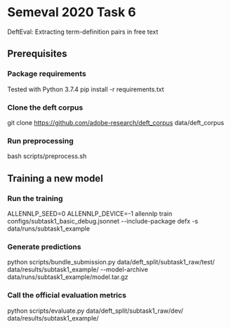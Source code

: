 # Semeval 2020 Task 6
DeftEval: Extracting term-definition pairs in free text

## Prerequisites

### Package requirements
Tested with Python 3.7.4
pip install -r requirements.txt

### Clone the deft corpus
git clone https://github.com/adobe-research/deft_corpus data/deft_corpus

### Run preprocessing
bash scripts/preprocess.sh

## Training a new model

### Run the training
ALLENNLP_SEED=0 ALLENNLP_DEVICE=-1 allennlp train configs/subtask1_basic_debug.jsonnet --include-package defx -s data/runs/subtask1_example

### Generate predictions
python scripts/bundle_submission.py data/deft_split/subtask1_raw/test/ data/results/subtask1_example/ --model-archive data/runs/subtask1_example/model.tar.gz

### Call the official evaluation metrics
python scripts/evaluate.py data/deft_split/subtask1_raw/dev/ data/results/subtask1_example/
